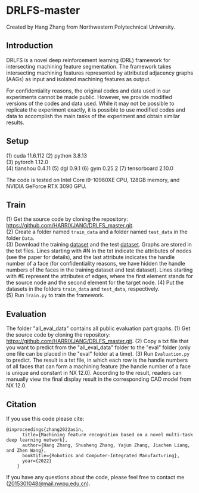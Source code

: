 # DRLFS-master
Created by Hang Zhang from Northwestern Polytechnical University. 

## Introduction
DRLFS is a novel deep reinforcement learning (DRL) framework for intersecting machining feature segmentation. The framework takes intersecting machining features represented by attributed adjacency graphs (AAGs) as input and isolated machining features as output. 

For confidentiality reasons, the original codes and data used in our experiments cannot be made public. However, we provide modified versions of the codes and data used. While it may not be possible to replicate the experiment exactly, it is possible to use modified codes and data to accomplish the main tasks of the experiment and obtain similar results. 

## Setup
(1)	cuda 11.6.112
(2)	python 3.8.13  
(3)	pytorch 1.12.0  
(4)	tianshou 0.4.11
(5)   dgl 0.9.1
(6)   gym 0.25.2
(7)   tensorboard 2.10.0

The code is tested on Intel Core i9-10980XE CPU, 128GB memory, and NVIDIA GeForce RTX 3090 GPU. 

## Train
(1)	Get the source code by cloning the repository: https://github.com/HARRIXJANG/DRLFS_master.git.  
(2)	Create a folder named `train_data` and a folder named `test_data` in the folder `Data`.  
(3)	Download the training [dataset](https://drive.google.com/drive/folders/1FWEzZTyYV4E4kksBGu3RGHdx_yT1N1zC?usp=sharing) and the test [dataset](https://drive.google.com/drive/folders/1M-wEQFi1_7Ng03HVYAkw5ynjKU_ptEID?usp=sharing). Graphs are stored in the txt files. Lines starting with #N in the txt indicate the attributes of nodes (see the paper for details), and the last attribute indicates the handle number of a face (for confidentiality reasons, we have hidden the handle numbers of the faces in the training dataset and test dataset). Lines starting with #E represent the attributes of edges, where the first element stands for the source node and the second element for the target node.
(4)	Put the datasets in the folders `train_data` and `test_data`, respectively.  
(5)	Run `Train.py` to train the framework.  

## Evaluation
The folder "all_eval_data" contains all public evaluation part graphs.
(1)	Get the source code by cloning the repository: https://github.com/HARRIXJANG/DRLFS_master.git. 
(2)   Copy a txt file that you want to predict from the "all_eval_data" folder to the "eval" folder (only one file can be placed in the "eval" folder at a time). 
(3)	Run `Evaluation.py` to predict. The result is a txt file, in which each row is the handle numbers of all faces that can form a machining feature (the handle number of a face is unique and constant in NX 12.0). According to the result, readers can manually view the final display result in the corresponding CAD model from NX 12.0.  

## Citation
If you use this code please cite:  
```
@inproceedings{zhang2022asin,  
      title={Machining feature recognition based on a novel multi-task deep learning network},  
      author={Hang Zhang, Shusheng Zhang, Yajun Zhang, Jiachen Liang, and Zhen Wang},  
      booktitle={Robotics and Computer-Integrated Manufacturing},  
      year={2022}  
    }
``` 
If you have any questions about the code, please feel free to contact me (2015301048@mail.nwpu.edu.cn).
